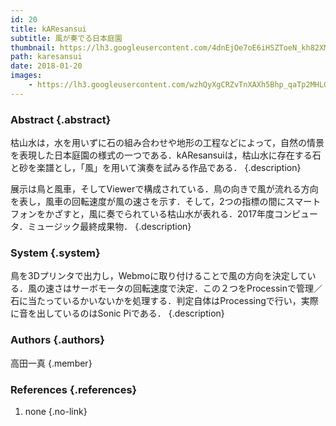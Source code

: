 ```yaml
---
id: 20
title: kAResansui
subtitle: 風が奏でる日本庭園
thumbnail: https://lh3.googleusercontent.com/4dnEjOe7oE6iHSZToeN_kh82XMp9N9j8pxtnPu8dYLBMr3bN3feRGRgs43gNnaUuLV_S58AtSZ8McRQrSad-STVAYOsHKS13F0L07a0K48QuEOdRnZpc_Lw62Zaz1miZFnQxk_bXzz9zaDed0tgfGlhE6Ch7FNse045D4VHfgL95D6qh4mKdNe6XrGOUTaDS1OVODCLzmWRLjoYHaRpNgyPaXhhpgqSTxadMVgvRJ4kZY4T27rLVtZ2yeaB4RQWsdI8vAOmNJkk39dseArsAilofwYoZu2vY2sx2RFHPGJU8JrAyqzu-_TAcPmtE_10f_XRGoRYUO2bb5qri3S3X2jpARkxmRyT5dKylFY2IrKGntw6bO35D9YTe36e07rQcqpflhiOaZ4pWlSPKWe_MQepCZ1g2QKP90hQjFtCru--cBMZ4DY9DolI0EwDobkFiTwKObGkSpJ9sTLhpy5KgsYHwfBX1CfhpdGzo_9yq17trDSU52Ge_pzc2J_Oug-Y9RteJmEokx7_uhOekhFriuOYNpzJQSC0YRwfvbSWZxXhld36imvh6QbkpJ3v0MN3pIx-IbujjnUZTfuXCYsFIU5hAxOjTdpbXD25o53U=w1342-h1006-rp
path: karesansui
date: 2018-01-20
images:
    - https://lh3.googleusercontent.com/wzhQyXgCRZvTnXAXh5Bhp_qaTp2MHLGM2FnlbBbtmH49KUAeX80lsOJjUvqScgO5c6fphVxdIxU7makTqlk5NMsiYXbb3CzqkRr-8QZ6-i7RMPR3SRfmENdE5tIrnIbXcyVkCuLTJLxdhLex9gVihkoS1qFYxBdb54ykoFuW8CIt3jv8Yz9ChPHX5t2QfjVXhNO62m9uSkKbw-d7dFhy982mPTrxYgV2q5woHbV3hmRex5MzyQ-xhMwuDlG2vVQMALyGwLvtBUeWLUxQ7Bkj2KveG3GKd67uVDHBIUjFBps3s5mavoXMvE6JEFoe7tz7TDT1LUecHLXRBWeAyVHJn8nysZnzXxTta576qWY3PlUFq6FuemILFwDQUZjOkdqwU7-AleecJCPpVnjTa1--VvU5LuH0aMfqMefQX_oxDswSIq_nmX3QhMgof9pbg1wL6Y0_wHQBWGWZB17uMvSITSH-8g-2XJF54J37P9CEQE5cqaYZGYTXMvbF4jNMvYeN7WSPvj6v4XFFhafDKbrWBo4kyFLWY3c2COrsgxCZBFLY8B7la49rIlSRGqVD13puX7t7MaARW2Edo2zgnoLNxKILkTQcHojWk4TMWkxw=w1789-h1006-rp
---
```


### Abstract  {.abstract}

枯山水は，水を用いずに石の組み合わせや地形の工程などによって，自然の情景を表現した日本庭園の様式の一つである．kAResansuiは，枯山水に存在する石と砂を楽譜とし，「風」を用いて演奏を試みる作品である． {.description}

展示は鳥と風車，そしてViewerで構成されている．鳥の向きで風が流れる方向を表し，風車の回転速度が風の速さを示す．そして，2つの指標の間にスマートフォンをかざすと，風に奏でられている枯山水が表れる．2017年度コンピュータ．ミュージック最終成果物． {.description}

### System {.system}

鳥を3Dプリンタで出力し，Webmoに取り付けることで風の方向を決定している．風の速さはサーボモータの回転速度で決定．この２つをProcessinで管理／石に当たっているかいないかを処理する．判定自体はProcessingで行い，実際に音を出しているのはSonic Piである． {.description}

### Authors {.authors}

高田一真 {.member}

### References {.references}

1. none {.no-link}
